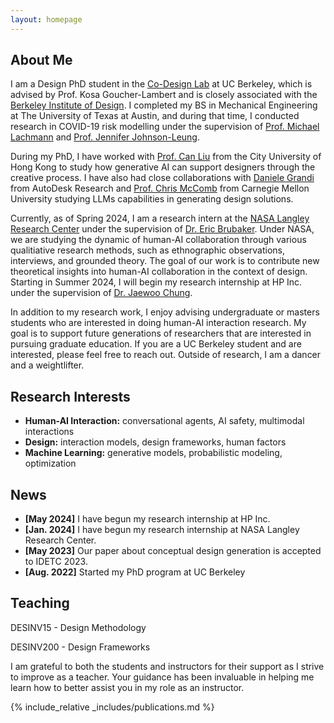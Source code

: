 ```yaml
---
layout: homepage
---
```


## About Me

I am a Design PhD student in the [Co-Design Lab](https://codesign.berkeley.edu/) at UC Berkeley, which is advised by Prof. Kosa Goucher-Lambert and is closely associated with the [Berkeley Institute of Design](https://bid.berkeley.edu/). I completed my BS in Mechanical Engineering at The University of Texas at Austin, and during that time, I conducted research in COVID-19 risk modelling under the supervision of [Prof. Michael Lachmann](https://www.santafe.edu/people/profile/michael-lachmann) and [Prof. Jennifer Johnson-Leung](https://www.uidaho.edu/sci/mathstat/our-people/faculty/jenfns).

During my PhD, I have worked with [Prof. Can Liu](https://sweb.cityu.edu.hk/canliu/index.html) from the City University of Hong Kong to study how generative AI can support designers through the creative process. I have also had close collaborations with [Daniele Grandi](https://www.danielegrandi.com/) from AutoDesk Research and [Prof. Chris McComb](https://engineering.cmu.edu/directory/bios/mccomb-christopher.html) from Carnegie Mellon University studying LLMs capabilities in generating design solutions.

Currently, as of Spring 2024, I am a research intern at the [NASA Langley Research Center](https://www.nasa.gov/langley/) under the supervision of [Dr. Eric Brubaker](https://www.ericbrubaker.com/). Under NASA, we are studying the dynamic of human-AI collaboration through various qualitiative research methods, such as ethnographic observations, interviews, and grounded theory. The goal of our work is to contribute new theoretical insights into human-AI collaboration in the context of design. Starting in Summer 2024, I will begin my research internship at HP Inc. under the supervision of [Dr. Jaewoo Chung](https://www.linkedin.com/in/jaewoo-chung). 

In addition to my research work, I enjoy advising undergraduate or masters students who are interested in doing human-AI interaction research. My goal is to support future generations of researchers that are interested in pursuing graduate education. If you are a UC Berkeley student and are interested, please feel free to reach out. Outside of research, I am a dancer and a weightlifter.


## Research Interests

- **Human-AI Interaction:** conversational agents, AI safety, multimodal interactions
- **Design:** interaction models, design frameworks, human factors
- **Machine Learning:** generative models, probabilistic modeling, optimization

## News

- **[May 2024]** I have begun my research internship at HP Inc.
- **[Jan. 2024]** I have begun my research internship at NASA Langley Research Center.
- **[May 2023]** Our paper about conceptual design generation is accepted to IDETC 2023.
- **[Aug. 2022]** Started my PhD program at UC Berkeley

## Teaching

DESINV15 - Design Methodology 

DESINV200 - Design Frameworks

I am grateful to both the students and instructors for their support as I strive to improve as a teacher. Your guidance has been invaluable in helping me learn how to better assist you in my role as an instructor.


{% include_relative _includes/publications.md %}


